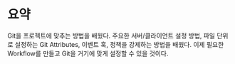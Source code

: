 # 요약

Git을 프로젝트에 맞추는 방법을 배웠다. 주요한 서버/클라이언트 설정 방법, 파일 단위로 설정하는 Git Attributes, 이벤트 훅, 정책을 강제하는 방법을 배웠다. 이제 필요한 Workflow를 만들고 Git을 거기에 맞게 설정할 수 있을 것이다.
